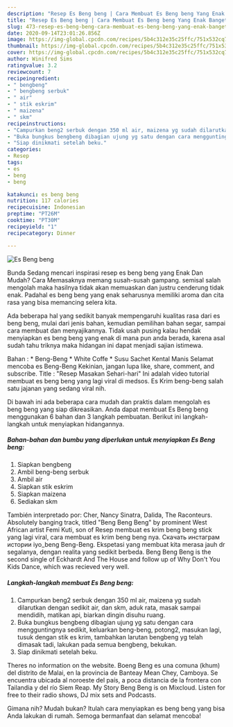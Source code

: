 ```yaml
---
description: "Resep Es Beng beng | Cara Membuat Es Beng beng Yang Enak Banget"
title: "Resep Es Beng beng | Cara Membuat Es Beng beng Yang Enak Banget"
slug: 473-resep-es-beng-beng-cara-membuat-es-beng-beng-yang-enak-banget
date: 2020-09-14T23:01:26.856Z
image: https://img-global.cpcdn.com/recipes/5b4c312e35c25ffc/751x532cq70/es-beng-beng-foto-resep-utama.jpg
thumbnail: https://img-global.cpcdn.com/recipes/5b4c312e35c25ffc/751x532cq70/es-beng-beng-foto-resep-utama.jpg
cover: https://img-global.cpcdn.com/recipes/5b4c312e35c25ffc/751x532cq70/es-beng-beng-foto-resep-utama.jpg
author: Winifred Sims
ratingvalue: 3.2
reviewcount: 7
recipeingredient:
- " bengbeng"
- " bengbeng serbuk"
- " air"
- " stik eskrim"
- " maizena"
- " skm"
recipeinstructions:
- "Campurkan beng2 serbuk dengan 350 ml air, maizena yg sudah dilarutkan dengan sedikit air, dan skm, aduk rata, masak sampai mendidih, matikan api, biarkan dingin disuhu ruang."
- "Buka bungkus bengbeng dibagian ujung yg satu dengan cara mengguntingnya sedikit, keluarkan beng-beng, potong2, masukan lagi, tusuk dengan stik es krim, tambahkan larutan bengbeng yg telah dimasak tadi, lakukan pada semua bengbeng, bekukan."
- "Siap dinikmati setelah beku."
categories:
- Resep
tags:
- es
- beng
- beng

katakunci: es beng beng 
nutrition: 117 calories
recipecuisine: Indonesian
preptime: "PT26M"
cooktime: "PT30M"
recipeyield: "1"
recipecategory: Dinner

---
```



![Es Beng beng](https://img-global.cpcdn.com/recipes/5b4c312e35c25ffc/751x532cq70/es-beng-beng-foto-resep-utama.jpg)

Bunda Sedang mencari inspirasi resep es beng beng yang Enak Dan Mudah? Cara Memasaknya memang susah-susah gampang. semisal salah mengolah maka hasilnya tidak akan memuaskan dan justru cenderung tidak enak. Padahal es beng beng yang enak seharusnya memiliki aroma dan cita rasa yang bisa memancing selera kita.

Ada beberapa hal yang sedikit banyak mempengaruhi kualitas rasa dari es beng beng, mulai dari jenis bahan, kemudian pemilihan bahan segar, sampai cara membuat dan menyajikannya. Tidak usah pusing kalau hendak menyiapkan es beng beng yang enak di mana pun anda berada, karena asal sudah tahu triknya maka hidangan ini dapat menjadi sajian istimewa.

Bahan : * Beng-Beng * White Coffe * Susu Sachet Kental Manis Selamat mencoba es Beng-Beng Kekinian, jangan lupa like, share, comment, and subscribe. Title : &#34;Resep Masakan Sehari-hari&#34; Ini adalah video tutorial membuat es beng beng yang lagi viral di medsos. Es Krim beng-beng salah satu jajanan yang sedang viral nih.


Di bawah ini ada beberapa cara mudah dan praktis dalam mengolah es beng beng yang siap dikreasikan. Anda dapat membuat Es Beng beng menggunakan 6 bahan dan 3 langkah pembuatan. Berikut ini langkah-langkah untuk menyiapkan hidangannya.

<!--inarticleads1-->

##### Bahan-bahan dan bumbu yang diperlukan untuk menyiapkan Es Beng beng:

1. Siapkan  bengbeng
1. Ambil  beng-beng serbuk
1. Ambil  air
1. Siapkan  stik eskrim
1. Siapkan  maizena
1. Sediakan  skm


También interpretado por: Cher, Nancy Sinatra, Dalida, The Raconteurs. Absolutely banging track, titled &#34;Beng Beng Beng&#34; by prominent West African artist Femi Kuti, son of Resep membuat es krim beng beng stick yang lagi viral, cara membuat es krim beng beng nya. Скачать инстаграм истории iyo_beng Beng-Beng. Ekspetasi yang membuat kita merasa jauh dr segalanya, dengan realita yang sedikit berbeda. Beng Beng Beng is the second single of Eckhardt And The House and follow up of Why Don&#39;t You Kids Dance, which was recieved very well. 

<!--inarticleads2-->

##### Langkah-langkah membuat Es Beng beng:

1. Campurkan beng2 serbuk dengan 350 ml air, maizena yg sudah dilarutkan dengan sedikit air, dan skm, aduk rata, masak sampai mendidih, matikan api, biarkan dingin disuhu ruang.
1. Buka bungkus bengbeng dibagian ujung yg satu dengan cara mengguntingnya sedikit, keluarkan beng-beng, potong2, masukan lagi, tusuk dengan stik es krim, tambahkan larutan bengbeng yg telah dimasak tadi, lakukan pada semua bengbeng, bekukan.
1. Siap dinikmati setelah beku.


Theres no information on the website. Boeng Beng es una comuna (khum) del distrito de Malai, en la provincia de Banteay Mean Chey, Camboya. Se encuentra ubicada al noroeste del país, a poca distancia de la frontera con Tailandia y del río Siem Reap. My Story Beng Beng is on Mixcloud. Listen for free to their radio shows, DJ mix sets and Podcasts. 

Gimana nih? Mudah bukan? Itulah cara menyiapkan es beng beng yang bisa Anda lakukan di rumah. Semoga bermanfaat dan selamat mencoba!
